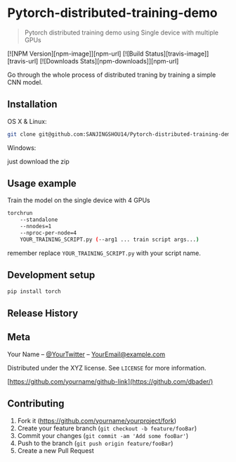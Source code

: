 # Pytorch-distributed-training-demo

> Pytorch distributed training demo using Single device with multiple GPUs

[![NPM Version][npm-image]][npm-url]
[![Build Status][travis-image]][travis-url]
[![Downloads Stats][npm-downloads]][npm-url]

Go through the whole process of distributed traning by training a simple CNN model.


## Installation

OS X & Linux:

```sh
git clone git@github.com:SANJINGSHOU14/Pytorch-distributed-training-demo.git
```

Windows:

just download the zip

## Usage example

Train the model on the single device with 4 GPUs
```sh
torchrun
    --standalone
    --nnodes=1
    --nproc-per-node=4
    YOUR_TRAINING_SCRIPT.py (--arg1 ... train script args...)
```
remember replace `YOUR_TRAINING_SCRIPT.py` with your script name.

## Development setup


```sh
pip install torch
```

## Release History


## Meta

Your Name – [@YourTwitter](https://twitter.com/dbader_org) – YourEmail@example.com

Distributed under the XYZ license. See ``LICENSE`` for more information.

[https://github.com/yourname/github-link](https://github.com/dbader/)

## Contributing

1. Fork it (<https://github.com/yourname/yourproject/fork>)
2. Create your feature branch (`git checkout -b feature/fooBar`)
3. Commit your changes (`git commit -am 'Add some fooBar'`)
4. Push to the branch (`git push origin feature/fooBar`)
5. Create a new Pull Request

<!-- Markdown link & img dfn's -->


